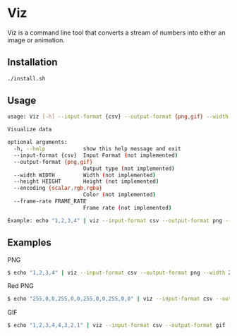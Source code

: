 # Viz

Viz is a command line tool that converts a stream of numbers into either an image or animation.

## Installation

```bash
./install.sh
```

## Usage
```bash
usage: Viz [-h] --input-format {csv} --output-format {png,gif} --width WIDTH --height HEIGHT [--encoding {scalar,rgb,rgba}] [--frame-rate FRAME_RATE]

Visualize data

optional arguments:
  -h, --help            show this help message and exit
  --input-format {csv}  Input Format (not implemented)
  --output-format {png,gif}
                        Output type (not implemented)
  --width WIDTH         Width (not implemented)
  --height HEIGHT       Height (not implemented)
  --encoding {scalar,rgb,rgba}
                        Color (not implemented)
  --frame-rate FRAME_RATE
                        Frame rate (not implemented)

Example: echo "1,2,3,4" | viz --input-format csv --output-format png --width 2 --height 2 --encoding scalar > out.png
```

## Examples

PNG
```bash
$ echo "1,2,3,4" | viz --input-format csv --output-format png --width 2 --height 2 --encoding scalar
```

Red PNG
```bash
$ echo "255,0,0,255,0,0,255,0,0,255,0,0" | viz --input-format csv --output-format png --width 2 --height 2 --encoding rgb
```

GIF
```bash
$ echo "1,2,3,4,4,3,2,1" | viz --input-format csv --output-format gif --width 2 --height 2 --frame-rate 30 --encoding scalar
```